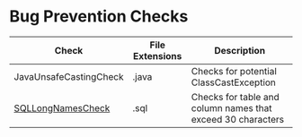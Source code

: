 # Bug Prevention Checks

Check | File Extensions | Description
----- | --------------- | -----------
JavaUnsafeCastingCheck | .java | Checks for potential ClassCastException |
[SQLLongNamesCheck](documentation/checks/sql_long_names_check.markdown) | .sql | Checks for table and column names that exceed 30 characters |
